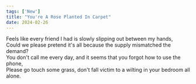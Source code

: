 ```yaml
---
tags: ['New']
title: "You're A Rose Planted In Carpet"
date: 2024-02-26
---
```


Feels like every friend I had is slowly slipping out between my hands,  
Could we please pretend it's all because the supply mismatched the demand?  
You don't call me every day, and it seems that you forgot how to use the phone,  
Please go touch some grass, don't fall victim to a wilting in your bedroom all alone.
